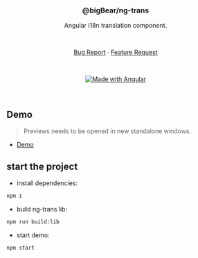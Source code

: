 <div align="center">

### @bigBear/ng-trans

Angular i18n translation component.

<br>

[Bug Report](https://github.com/wjx774326739/ng-translation/issues)
·
[Feature Request](https://github.com/wjx774326739/ng-translation/issues)

<br>

[![Made with Angular](https://img.shields.io/badge/Made%20with-Angular-E13137.svg)](https://angular.io)

</div>

<br>

## Demo

> Previews needs to be opened in new standalone windows.

- [Demo](https://github.com/wjx774326739/ng-translation)


## start the project
- install dependencies: 
```bash
npm i
```
- build ng-trans lib: 
```bash
npm run build:lib
```
- start demo: 
```bash
npm start
```

